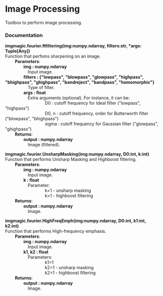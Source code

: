 # Image Processing
Toolbox to perform image processing.

### Documentation
**imgmagic.fourier.ftfiltering(img:numpy.ndarray, filters:str, *args: Tuple[Any])**<br />
Function that perfoms sharpening on an image.<br />
&emsp;&emsp; **Parameters**:<br />
&emsp;&emsp;&emsp;&emsp; **img : numpy.ndarray**<br />
&emsp;&emsp;&emsp;&emsp;&emsp; Input image.<br />
&emsp;&emsp;&emsp;&emsp; **filters : {"lowpass", "blowpass", "glowpass", "highpass", "bhighpass", "ghighpass", "bandreject", "bandpass", "homomorphic"}**<br />
&emsp;&emsp;&emsp;&emsp;&emsp; Type of filter.<br />
&emsp;&emsp;&emsp;&emsp; **args : float**<br />
&emsp;&emsp;&emsp;&emsp;&emsp; Extra arguments (optional). For instance, it can be:<br />
&emsp;&emsp;&emsp;&emsp;&emsp;&emsp;&emsp;&emsp;&emsp;  D0 : cutoff frequency for Ideal filter ("lowpass", "highpass")<br />
&emsp;&emsp;&emsp;&emsp;&emsp;&emsp;&emsp;&emsp;&emsp;  D0, n : cutoff frequency, order for Butterworth filter ("blowpass", "bhighpass")<br />
&emsp;&emsp;&emsp;&emsp;&emsp;&emsp;&emsp;&emsp;&emsp; sigma : cutoff frequency for Gaussian filter ("glowpass", "ghighpass")<br />
&emsp;&emsp; **Returns**:<br />
&emsp;&emsp;&emsp;&emsp; **output : numpy.ndarray**<br />
&emsp;&emsp;&emsp;&emsp;&emsp; Image (filtered).<br />


**imgmagic.fourier.UnsharpMasking(img:numpy.ndarray, D0:int, k:int)**<br />
Function that performs Unsharp Masking and Highboost filtering.<br />
&emsp;&emsp; **Parameters**:<br />
&emsp;&emsp;&emsp;&emsp; **img : numpy.ndarray**<br />
&emsp;&emsp;&emsp;&emsp;&emsp; Input image.<br />
&emsp;&emsp;&emsp;&emsp; **k : float**<br />
&emsp;&emsp;&emsp;&emsp;&emsp; Parameter:<br />
&emsp;&emsp;&emsp;&emsp;&emsp;&emsp;&emsp;&emsp;&emsp; k=1 - unsharp masking<br />
&emsp;&emsp;&emsp;&emsp;&emsp;&emsp;&emsp;&emsp;&emsp; k>1 - highboost filtering<br />
&emsp;&emsp; **Returns**:<br />
&emsp;&emsp;&emsp;&emsp; **output : numpy.ndarray**<br />
&emsp;&emsp;&emsp;&emsp;&emsp; Image.<br />


**imgmagic.fourier.HighFreqEmph(img:numpy.ndarray, D0:int, k1:int, k2:int)**<br />
Function that performs High-frequency emphasis.<br />
&emsp;&emsp; **Parameters**:<br />
&emsp;&emsp;&emsp;&emsp; **img : numpy.ndarray**<br />
&emsp;&emsp;&emsp;&emsp;&emsp; Input image.<br />
&emsp;&emsp;&emsp;&emsp; **k1, k2 : float**<br />
&emsp;&emsp;&emsp;&emsp;&emsp; Parameters:<br />
&emsp;&emsp;&emsp;&emsp;&emsp;&emsp;&emsp;&emsp;&emsp; k1=1<br />
&emsp;&emsp;&emsp;&emsp;&emsp;&emsp;&emsp;&emsp;&emsp; k2=1 - unsharp masking<br />
&emsp;&emsp;&emsp;&emsp;&emsp;&emsp;&emsp;&emsp;&emsp; k2>1  - highboost filtering<br />
&emsp;&emsp; **Returns**:<br />
&emsp;&emsp;&emsp;&emsp; **output : numpy.ndarray**<br />
&emsp;&emsp;&emsp;&emsp;&emsp; Image.<br />

